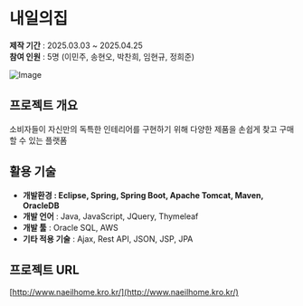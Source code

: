 # 내일의집

**제작 기간** : 2025.03.03 ~ 2025.04.25  
**참여 인원** : 5명 (이민주, 송현오, 박찬희, 임현규, 정희준)

![Image](https://github.com/user-attachments/assets/15f34efe-e0e8-4e70-9799-c70f66d2bf8b)

## 프로젝트 개요
소비자들이 자신만의 독특한 인테리어를 구현하기 위해 다양한 제품을 손쉽게 찾고 구매할 수 있는 플랫폼

## 활용 기술
- **개발환경 : Eclipse, Spring, Spring Boot, Apache Tomcat, Maven, OracleDB**
- **개발 언어** : Java, JavaScript, JQuery, Thymeleaf
- **개발 툴** : Oracle SQL, AWS
- **기타 적용 기술** : Ajax, Rest API, JSON, JSP, JPA

## 프로젝트 URL
[http://www.naeilhome.kro.kr/](http://www.naeilhome.kro.kr/)
